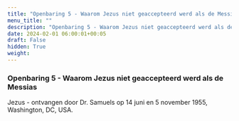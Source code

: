 ```yaml
---
title: "Openbaring 5 - Waarom Jezus niet geaccepteerd werd als de Messias"
menu_title: ""
description: "Openbaring 5 - Waarom Jezus niet geaccepteerd werd als de Messias"
date: 2024-02-01 06:00:01+00:05
draft: False
hidden: True
weight:
---
```

### Openbaring 5 - Waarom Jezus niet geaccepteerd werd als de Messias

Jezus - ontvangen door Dr. Samuels op 14 juni en 5 november 1955, Washington, DC, USA.
